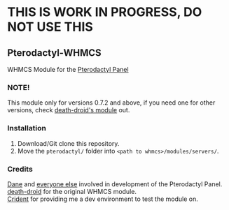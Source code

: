 # THIS IS WORK IN PROGRESS, DO NOT USE THIS

## Pterodactyl-WHMCS
WHMCS Module for the [Pterodactyl Panel](https://github.com/Pterodactyl/Panel/)

### NOTE!
This module only for versions 0.7.2 and above, if you need one for other versions, check [death-droid's module](https://github.com/death-droid/Pterodactyl-WHMCS) out.

### Installation
1. Download/Git clone this repository.  
2. Move the ``pterodactyl/`` folder into ``<path to whmcs>/modules/servers/``.  

### Credits
[Dane](https://github.com/DaneEveritt) and [everyone else](https://github.com/Pterodactyl/Panel/graphs/contributors) involved in development of the Pterodactyl Panel.  
[death-droid](https://github.com/death-droid) for the original WHMCS module.  
[Crident](https://crident.com) for providing me a dev environment to test the module on.  